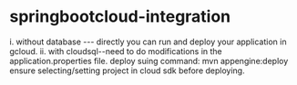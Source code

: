# springbootcloud-integration
i. without database --- directly you can run and deploy your application in gcloud.
ii. with cloudsql--need to do modifications in the application.properties file.
deploy suing command: mvn appengine:deploy
ensure selecting/setting project in cloud sdk before deploying.
